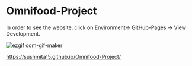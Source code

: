 # Omnifood-Project
In order to see the website, click on Environment-> GitHub-Pages -> View Development.

![ezgif com-gif-maker](https://user-images.githubusercontent.com/62869138/96637959-6d959200-12ed-11eb-85ad-1c36920c989b.gif)

https://sushmita15.github.io/Omnifood-Project/
